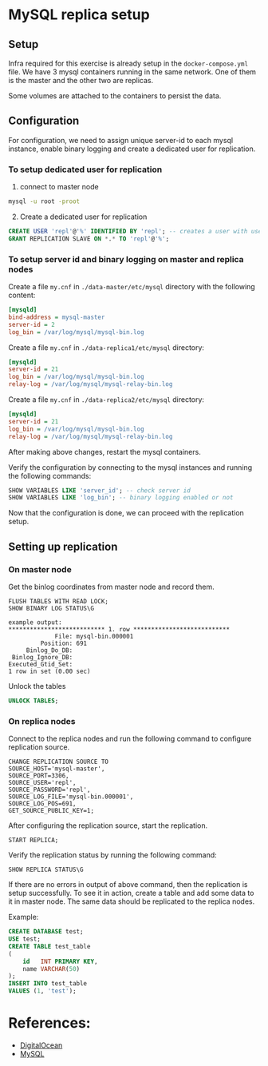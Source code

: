 # MySQL replica setup

## Setup

Infra required for this exercise is already setup in the `docker-compose.yml` file.
We have 3 mysql containers running in the same network.
One of them is the master and the other two are replicas.

Some volumes are attached to the containers to persist the data.

## Configuration

For configuration, we need to assign unique server-id to each mysql instance, enable binary logging and create a
dedicated user for replication.

### To setup dedicated user for replication

1. connect to master node

```bash
mysql -u root -proot
```

2. Create a dedicated user for replication

```sql
CREATE USER 'repl'@'%' IDENTIFIED BY 'repl'; -- creates a user with username repl and password repl
GRANT REPLICATION SLAVE ON *.* TO 'repl'@'%';
```

### To setup server id and binary logging on master and replica nodes

Create a file `my.cnf` in `./data-master/etc/mysql` directory with the following content:

```ini
[mysqld]
bind-address = mysql-master
server-id = 2
log_bin = /var/log/mysql/mysql-bin.log
```

Create a file `my.cnf` in `./data-replica1/etc/mysql` directory:

```ini
[mysqld]
server-id = 21
log_bin = /var/log/mysql/mysql-bin.log
relay-log = /var/log/mysql/mysql-relay-bin.log
```

Create a file `my.cnf` in `./data-replica2/etc/mysql` directory:

```ini
[mysqld]
server-id = 21
log_bin = /var/log/mysql/mysql-bin.log
relay-log = /var/log/mysql/mysql-relay-bin.log
```

After making above changes, restart the mysql containers.

Verify the configuration by connecting to the mysql instances and running the following commands:

```sql
SHOW VARIABLES LIKE 'server_id'; -- check server id
SHOW VARIABLES LIKE 'log_bin'; -- binary logging enabled or not
```

Now that the configuration is done, we can proceed with the replication setup.

## Setting up replication

### On master node

Get the binlog coordinates from master node and record them.

```
FLUSH TABLES WITH READ LOCK;
SHOW BINARY LOG STATUS\G
```

```
example output:
*************************** 1. row ***************************
             File: mysql-bin.000001
         Position: 691
     Binlog_Do_DB: 
 Binlog_Ignore_DB: 
Executed_Gtid_Set: 
1 row in set (0.00 sec)
```

Unlock the tables

```sql
UNLOCK TABLES;
```

### On replica nodes

Connect to the replica nodes and run the following command to configure replication source.

```
CHANGE REPLICATION SOURCE TO
SOURCE_HOST='mysql-master',
SOURCE_PORT=3306,
SOURCE_USER='repl',
SOURCE_PASSWORD='repl',
SOURCE_LOG_FILE='mysql-bin.000001',
SOURCE_LOG_POS=691,
GET_SOURCE_PUBLIC_KEY=1;
```

After configuring the replication source, start the replication.

```
START REPLICA;
```

Verify the replication status by running the following command:

```
SHOW REPLICA STATUS\G
```

If there are no errors in output of above command, then the replication is setup successfully.
To see it in action, create a table and add some data to it in master node. The same data should be replicated to the
replica nodes.

Example:

```sql
CREATE DATABASE test;
USE test;
CREATE TABLE test_table
(
    id   INT PRIMARY KEY,
    name VARCHAR(50)
);
INSERT INTO test_table
VALUES (1, 'test');
```

# References:

- [DigitalOcean](https://www.digitalocean.com/community/tutorials/how-to-set-up-replication-in-mysql)
- [MySQL](https://dev.mysql.com/doc/refman/8.4/en/replication-configuration.html)
